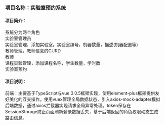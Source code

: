 ### 项目名称：实验室预约系统
#### 项目简介：
系统分为两个角色  <br />
实验室管理员 <br />
实验室管理，添加实验室，实验室编号，机器数量，描述(机器配置等) <br />
教师管理，教师信息的CURD <br />
教师 <br />
课程实验管理，添加课程名称，学生数量，学时数 <br />
实验室预约 <br />
#### 项目说明：
前端：主要基于TypeScript与vue 3.0.5框架实现，使用element-plus框架提供友好美化的互交操作。使用vuex管理全局数据状态，引入axios-mock-adapter模拟后端数据，通过axios拦截器实现请求全局异常处理。token保存在SessionStorage防止页面刷新登录数据丢失，基于后端返回的角色权限动态生成路由信息。
